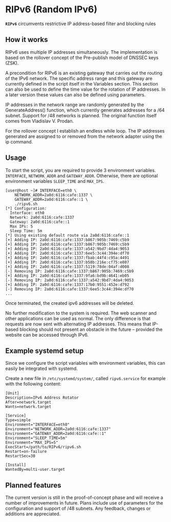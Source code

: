 # RIPv6 (Random IPv6)
**`RIPv6`** circumvents restrictive IP address-based filter and blocking rules

## How it works

RIPv6 uses multiple IP addresses simultaneously. The implementation is based on the rollover concept of the Pre-publish model of DNSSEC keys (ZSK).

A precondition for RIPv6 is an existing gateway that carries out the routing of the IPv6 network. The specific address range and this gateway are currently defined in the script itself in the Variables section. This section can also be used to define the time value for the rotation of IP addresses. In a later version these values can also be defined using parameters.

IP addresses in the network range are randomly generated by the GenerateAddress() function, which currently generates addresses for a /64 subnet. Support for /48 networks is planned. The original function itself comes from Vladislav V. Prodan.

For the rollover concept I establish an endless while loop. The IP addresses generated are assigned to or removed from the network adapter using the ip command.

## Usage

To start the script, you are required to provide 3 environment variables. `INTERFACE`, `NETWORK_ADDR` and `GATEWAY_ADDR`. Otherwise, there are optional environment variables `SLEEP_TIME` and `MAX_IPS`.

```
[user@host ~]# INTERFACE=eth0 \
    NETWORK_ADDR=2a0d:6116:cafe:1337 \
    GATEWAY_ADDR=2a0d:6116:cafe::1 \
    ./ripv6.sh 
[*] Configuration:
  Interface: eth0
  Network: 2a0d:6116:cafe:1337
  Gateway: 2a0d:6116:cafe::1
  Max IPs: 5
  Sleep Time: 5m
[*] Using existing default route via 2a0d:6116:cafe::1
[+] Adding IP: 2a0d:6116:cafe:1337:b867:905b:7469:c5b9
[+] Adding IP: 2a0d:6116:cafe:1337:b867:905b:7469:c5b9
[+] Adding IP: 2a0d:6116:cafe:1337:a542:9bd7:4da4:9053
[+] Adding IP: 2a0d:6116:cafe:1337:6ee5:3c44:394e:df70
[+] Adding IP: 2a0d:6116:cafe:1337:fbab:44f4:c95a:4491
[+] Adding IP: 2a0d:6116:cafe:1337:b58b:216e:cf75:e807
[+] Adding IP: 2a0d:6116:cafe:1337:5119:78de:04af:d008
[-] Removing IP: 2a0d:6116:cafe:1337:b867:905b:7469:c5b9
[+] Adding IP: 2a0d:6116:cafe:1337:9fa6:bd9b:4641:eb05
[-] Removing IP: 2a0d:6116:cafe:1337:a542:9bd7:4da4:9053
[+] Adding IP: 2a0d:6116:cafe:1337:17b0:9551:452e:d792
[-] Removing IP: 2a0d:6116:cafe:1337:6ee5:3c44:394e:df70
...
```

Once terminated, the created ipv6 addresses will be deleted.

No further modification to the system is required. The web scanner and other applications can be used as normal. The only difference is that requests are now sent with alternating IP addresses. This means that IP-based blocking should not present an obstacle in the future – provided the website can be accessed through IPv6.

## Example systemd setup

Since we configure the script variables with environment variables, this can easily be integrated with systemd.

Create a new file in `/etc/systemd/system/`, called `ripv6.service` for example with the following content:

```
[Unit]
Description=IPv6 Address Rotator
After=network.target
Wants=network.target

[Service]
Type=simple
Environment="INTERFACE=eth0"
Environment="NETWORK_ADDR=2a0d:6116:cafe:1337"
Environment="GATEWAY_ADDR=2a0d:6116:cafe::1"
Environment="SLEEP_TIME=5m"
Environment="MAX_IPS=5"
ExecStart=/path/to/RIPv6/ripv6.sh
Restart=on-failure
RestartSec=30

[Install]
WantedBy=multi-user.target
```

## Planned features

The current version is still in the proof-of-concept phase and will receive a number of improvements in future. Plans include use of parameters for the configuration and support of /48 subnets. Any feedback, changes or additions are appreciated.
